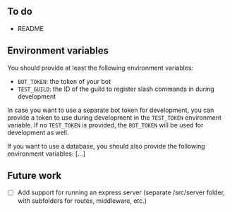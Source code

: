 ## To do

- README

## Environment variables

You should provide at least the following environment variables:

- `BOT_TOKEN`: the token of your bot
- `TEST_GUILD`: the ID of the guild to register slash commands in during development

In case you want to use a separate bot token for development, you can provide a token to use during development in the `TEST_TOKEN` environment variable.
If no `TEST_TOKEN` is provided, the `BOT_TOKEN` will be used for development as well.

If you want to use a database, you should also provide the following environment variables:
[...]

## Future work

- [ ] Add support for running an express server (separate /src/server folder, with subfolders for routes, middleware, etc.)
